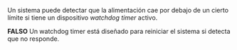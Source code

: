 Un sistema puede detectar que la alimentación cae por debajo de un cierto límite si tiene un dispositivo _watchdog timer_ activo.

**FALSO**
Un watchdog timer está diseñado para reiniciar el sistema si detecta que no responde. 
